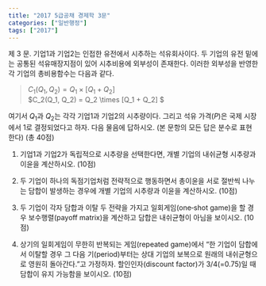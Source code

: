 ```yaml
---
title: "2017 5급공채 경제학 3문"
categories: ["일반행정"]
tags: ["2017"]
---
```


제 3 문. 기업1과 기업2는 인접한 유전에서 시추하는 석유회사이다. 두 기업의 유전 밑에는 공통된 석유매장지점이 있어 시추비용에 외부성이 존재한다. 이러한 외부성을 반영한 각 기업의 총비용함수는 다음과 같다.

>$C_1(Q_1, Q_2) = Q_1 \times [Q_1 + Q_2]$  
$C_2(Q_1, Q_2) = Q_2 \times [Q_1 + Q_2] $


여기서 $Q_1$과 $Q_2$는 각각 기업1과 기업2의 시추량이다. 그리고 석유 가격($P$)은 국제 시장에서 1로 결정되었다고 하자. 다음 물음에 답하시오. (본 문항의 모든 답은 분수로 표현한다) (총 40점)

1) 기업1과 기업2가 독립적으로 시추량을 선택한다면, 개별 기업의 내쉬균형 시추량과 이윤을 계산하시오. (10점)

2) 두 기업이 하나의 독점기업처럼 전략적으로 행동하면서 총이윤을 서로 절반씩 나누는 담합이 발생하는 경우에 개별 기업의 시추량과 이윤을 계산하시오. (10점)

3) 두 기업이 각자 담합과 이탈 두 전략을 가지고 일회게임(one‐shot game)을 할 경우 보수행렬(payoff matrix)을 계산하고 담합은 내쉬균형이 아님을 보이시오. (10점)

4) 상기의 일회게임이 무한히 반복되는 게임(repeated game)에서 “한 기업이 담합에서 이탈할 경우 그 다음 기(period)부터는 상대 기업의 보복으로 원래의 내쉬균형으로 영원히 돌아간다.”고 가정하자. 할인인자(discount factor)가 3/4(=0.75)일 때 담합이 유지 가능함을 보이시오. (10점)

